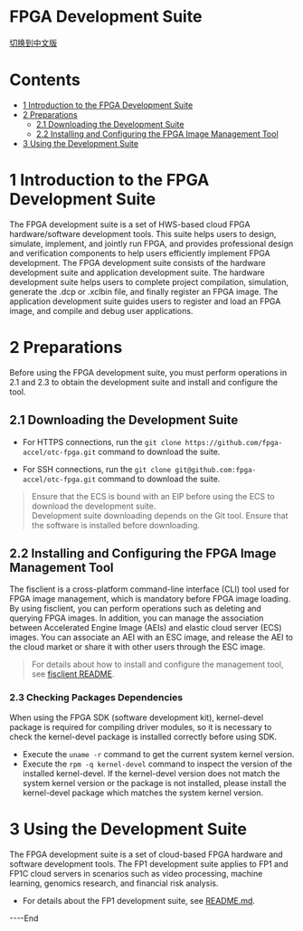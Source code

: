 # FPGA Development Suite
[切换到中文版](./README_CN.md)

# Contents

+ [1 Introduction to the FPGA Development Suite](#sec_1)
+ [2 Preparations](#sec_2)
  + [2.1 Downloading the Development Suite](#sec_2_1)
  + [2.2 Installing and Configuring the FPGA Image Management Tool](#sec_2_2)
+ [3 Using the Development Suite](#sec_3)


<a name="sec_1"></a>
# 1 Introduction to the FPGA Development Suite
The FPGA development suite is a set of HWS-based cloud FPGA hardware/software development tools. This suite helps users to design, simulate, implement, and jointly run FPGA, and provides professional design and verification components to help users efficiently implement FPGA development. The FPGA development suite consists of the hardware development suite and application development suite. The hardware development suite helps users to complete project compilation, simulation, generate the .dcp or .xclbin file, and finally register an FPGA image. The application development suite guides users to register and load an FPGA image, and compile and debug user applications.

<a name="sec_2"></a>
# 2 Preparations
Before using the FPGA development suite, you must perform operations in 2.1 and 2.3 to obtain the development suite and install and configure the tool.

<a name="sec_2_1"></a>
## 2.1 Downloading the Development Suite

+ For HTTPS connections, run the `git clone https://github.com/fpga-accel/otc-fpga.git` command to download the suite.

+ For SSH connections, run the `git clone git@github.com:fpga-accel/otc-fpga.git` command to download the suite.

> Ensure that the ECS is bound with an EIP before using the ECS to download the development suite.<br/>
> Development suite downloading depends on the Git tool. Ensure that the software is installed before downloading.

<a name="sec_2_2"></a>
## 2.2 Installing and Configuring the FPGA Image Management Tool
The fisclient is a cross-platform command-line interface (CLI) tool used for FPGA image management, which is mandatory before FPGA image loading. By using fisclient, you can perform operations such as deleting and querying FPGA images. In addition, you can manage the association between Accelerated Engine Image (AEIs) and elastic cloud server (ECS) images. You can associate an AEI with an ESC image, and release the AEI to the cloud market or share it with other users through the ESC image.

> For details about how to install and configure the management tool, see [fisclient README](./cli/fisclient/README.md).

### 2.3 Checking Packages Dependencies
When using the FPGA SDK (software development kit), kernel-devel package is required for compiling driver modules, so it is necessary to check the kernel-devel package is installed correctly before using SDK. 

+ Execute the `uname -r` command to get the current system kernel version. 
+ Execute the `rpm -q kernel-devel` command to inspect the version of the installed kernel-devel. If the kernel-devel version does not match the system kernel version or the package is not installed, please install the kernel-devel package which matches the system kernel version.

<a name="sec_3"></a>
# 3 Using the Development Suite
The FPGA development suite is a set of cloud-based FPGA hardware and software development tools. The FP1 development suite applies to FP1 and FP1C cloud servers in scenarios such as video processing, machine learning, genomics research, and financial risk analysis. 

+ For details about the FP1 development suite, see [README.md](./fp1/README.md).

\----End
